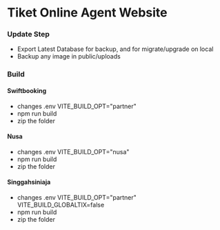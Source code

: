 # Tiket Online Agent Website

### Update Step

-   Export Latest Database for backup, and for migrate/upgrade on local
-   Backup any image in public/uploads

### Build

#### Swiftbooking

-   changes .env
    VITE_BUILD_OPT="partner"
-   npm run build
-   zip the folder

#### Nusa

-   changes .env
    VITE_BUILD_OPT="nusa"
-   npm run build
-   zip the folder

#### Singgahsiniaja

-   changes .env
    VITE_BUILD_OPT="partner"
    VITE_BUILD_GLOBALTIX=false
-   npm run build
-   zip the folder
